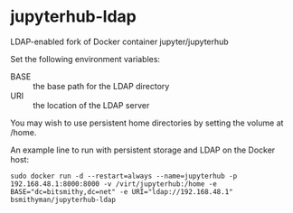 # jupyterhub-ldap
LDAP-enabled fork of Docker container jupyter/jupyterhub

Set the following environment variables:

<dl>
  <dt>BASE</dt>
  <dd>the base path for the LDAP directory</dd>

  <dt>URI</dt>
  <dd>the location of the LDAP server</dd>
</dl>

You may wish to use persistent home directories by setting the volume at /home.

An example line to run with persistent storage and LDAP on the Docker host:

    sudo docker run -d --restart=always --name=jupyterhub -p 192.168.48.1:8000:8000 -v /virt/jupyterhub:/home -e BASE="dc=bitsmithy,dc=net" -e URI="ldap://192.168.48.1" bsmithyman/jupyterhub-ldap
